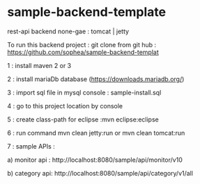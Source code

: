 sample-backend-template
=======================

rest-api backend none-gae : tomcat | jetty


To run this backend project : git clone from git hub : https://github.com/sophea/sample-backend-templat

1 : install maven 2 or 3

2 : install mariaDb database (https://downloads.mariadb.org/)

3 : import sql file in mysql console : sample-install.sql 

4 : go to this project location by console

5 : create class-path for eclipse :mvn eclipse:eclipse

6 : run command mvn clean jetty:run  or mvn clean tomcat:run

7 : sample APIs :

 a) monitor api : http://localhost:8080/sample/api/monitor/v10
 
 b) category api: http://localhost:8080/sample/api/category/v1/all
